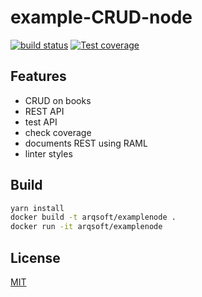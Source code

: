 # example-CRUD-node

  [![build status][travis-image]][travis-url]
  [![Test coverage][codecov-image]][codecov-url]

## Features
  * CRUD on books
  * REST API
  * test API
  * check coverage
  * documents REST using RAML
  * linter styles


## Build
```bash
yarn install
docker build -t arqsoft/examplenode .
docker run -it arqsoft/examplenode
```

## License

[MIT](./LICENSE)

[travis-image]: https://img.shields.io/travis/UNArqui17i-B/example-CRUD-node/master.svg?style=flat-square
[travis-url]: https://travis-ci.org/UNArqui17i-B/example-CRUD-node
[codecov-image]: https://img.shields.io/codecov/c/github/UNArqui17i-B/example-CRUD-node.svg?style=flat-square
[codecov-url]: https://codecov.io/gh/UNArqui17i-B/example-CRUD-node

